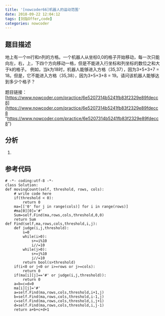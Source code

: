 ```yaml
---
title: '[nowcoder66]机器人的运动范围'
date: 2018-09-22 12:04:12
tags: [剑指Offer,code]
categories: nowcoder
---
```


## 题目描述

地上有一个m行和n列的方格。一个机器人从坐标0,0的格子开始移动，每一次只能向左，右，上，下四个方向移动一格，但是不能进入行坐标和列坐标的数位之和大于k的格子。 例如，当k为18时，机器人能够进入方格（35,37），因为3+5+3+7 = 18。但是，它不能进入方格（35,38），因为3+5+3+8 = 19。请问该机器人能够达到多少个格子？

题目链接： [https://www.nowcoder.com/practice/6e5207314b5241fb83f2329e89fdecc8](https://www.nowcoder.com/practice/6e5207314b5241fb83f2329e89fdecc8 "https://www.nowcoder.com/practice/6e5207314b5241fb83f2329e89fdecc8")

<!-- more -->

## 分析

1. 


## 参考代码

	# -*- coding:utf-8 -*-
	class Solution:
    def movingCount(self, threshold, rows, cols):
        # write code here
        if(threshold < 0):
            return 0
        ma=[['0' for j in range(cols)] for i in range(rows)]
        #ma[0][0]='#'
        Sum=self.Find(ma,rows,cols,threshold,0,0)
        return Sum
    def Find(self,ma,rows,cols,threshold,i,j):
        def judge(i,j,threshold):
            s=0
            while(i>0):
                s+=i%10
                i//=10
            while(j>0):
                s+=j%10
                j//=10
            return bool(s>threshold)
        if(i<0 or j<0 or i>=rows or j>=cols):
            return 0
        if(ma[i][j]=='#' or judge(i,j,threshold)):
            return 0
        a=b=c=d=0
        ma[i][j]='#'
        a=self.Find(ma,rows,cols,threshold,i+1,j)
        b=self.Find(ma,rows,cols,threshold,i-1,j)
        c=self.Find(ma,rows,cols,threshold,i,j+1)
        d=self.Find(ma,rows,cols,threshold,i,j-1)
        return a+b+c+d+1